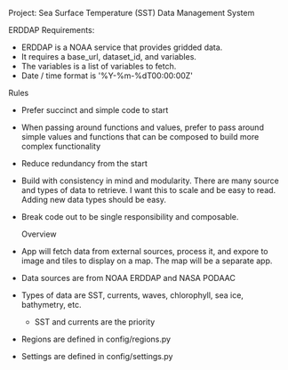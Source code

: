 Project: Sea Surface Temperature (SST) Data Management System

ERDDAP Requirements:

- ERDDAP is a NOAA service that provides gridded data.
- It requires a base_url, dataset_id, and variables.
- The variables is a list of variables to fetch.
- Date / time format is '%Y-%m-%dT00:00:00Z'

Rules

- Prefer succinct and simple code to start
- When passing around functions and values, prefer to pass around simple values and functions that can be composed to build more complex functionality
- Reduce redundancy from the start
- Build with consistency in mind and modularity. There are many source and types of data to retrieve. I want this to scale and be easy to read. Adding new data types should be easy.
- Break code out to be single responsibility and composable.

  Overview

- App will fetch data from external sources, process it, and expore to image and tiles to display on a map. The map will be a separate app.
- Data sources are from NOAA ERDDAP and NASA PODAAC
- Types of data are SST, currents, waves, chlorophyll, sea ice, bathymetry, etc.
  - SST and currents are the priority
- Regions are defined in config/regions.py
- Settings are defined in config/settings.py
